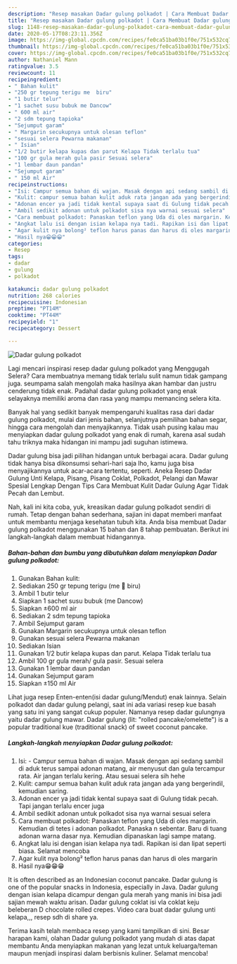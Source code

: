 ```yaml
---
description: "Resep masakan Dadar gulung polkadot | Cara Membuat Dadar gulung polkadot Yang Enak Dan Lezat"
title: "Resep masakan Dadar gulung polkadot | Cara Membuat Dadar gulung polkadot Yang Enak Dan Lezat"
slug: 1148-resep-masakan-dadar-gulung-polkadot-cara-membuat-dadar-gulung-polkadot-yang-enak-dan-lezat
date: 2020-05-17T08:23:11.356Z
image: https://img-global.cpcdn.com/recipes/fe0ca51ba03b1f0e/751x532cq70/dadar-gulung-polkadot-foto-resep-utama.jpg
thumbnail: https://img-global.cpcdn.com/recipes/fe0ca51ba03b1f0e/751x532cq70/dadar-gulung-polkadot-foto-resep-utama.jpg
cover: https://img-global.cpcdn.com/recipes/fe0ca51ba03b1f0e/751x532cq70/dadar-gulung-polkadot-foto-resep-utama.jpg
author: Nathaniel Mann
ratingvalue: 3.5
reviewcount: 11
recipeingredient:
- " Bahan kulit"
- "250 gr tepung terigu me  biru"
- "1 butir telur"
- "1 sachet susu bubuk me Dancow"
- " 600 ml air"
- "2 sdm tepung tapioka"
- "Sejumput garam"
- " Margarin secukupnya untuk olesan teflon"
- "sesuai selera Pewarna makanan"
- " Isian"
- "1/2 butir kelapa kupas dan parut Kelapa Tidak terlalu tua"
- "100 gr gula merah gula pasir Sesuai selera"
- "1 lembar daun pandan"
- "Sejumput garam"
- " 150 ml Air"
recipeinstructions:
- "Isi: Campur semua bahan di wajan. Masak dengan api sedang sambil di aduk terus sampai adonan matang, air menyusut dan gula tercampur rata. Air jangan terlalu kering. Atau sesuai selera sih hehe"
- "Kulit: campur semua bahan kulit aduk rata jangan ada yang bergerindil, kemudian saring."
- "Adonan encer ya jadi tidak kental supaya saat di Gulung tidak pecah. Tapi jangan terlalu encer juga"
- "Ambil sedikit adonan untuk polkadot sisa nya warnai sesuai selera"
- "Cara membuat polkadot: Panaskan teflon yang Uda di oles margarin. Kemudian di tetes i adonan polkadot. Panaska n sebentar. Baru di tuang adonan warna dasar nya. Kemudian dipanaskan lagi sampe matang."
- "Angkat lalu isi dengan isian kelapa nya tadi. Rapikan isi dan lipat seperti biasa. Selamat mencoba"
- "Agar kulit nya bolong² teflon harus panas dan harus di oles margarin"
- "Hasil nya😁😁😁"
categories:
- Resep
tags:
- dadar
- gulung
- polkadot

katakunci: dadar gulung polkadot 
nutrition: 268 calories
recipecuisine: Indonesian
preptime: "PT14M"
cooktime: "PT44M"
recipeyield: "1"
recipecategory: Dessert

---
```



![Dadar gulung polkadot](https://img-global.cpcdn.com/recipes/fe0ca51ba03b1f0e/751x532cq70/dadar-gulung-polkadot-foto-resep-utama.jpg)

Lagi mencari inspirasi resep dadar gulung polkadot yang Menggugah Selera? Cara membuatnya memang tidak terlalu sulit namun tidak gampang juga. seumpama salah mengolah maka hasilnya akan hambar dan justru cenderung tidak enak. Padahal dadar gulung polkadot yang enak selayaknya memiliki aroma dan rasa yang mampu memancing selera kita.

Banyak hal yang sedikit banyak mempengaruhi kualitas rasa dari dadar gulung polkadot, mulai dari jenis bahan, selanjutnya pemilihan bahan segar, hingga cara mengolah dan menyajikannya. Tidak usah pusing kalau mau menyiapkan dadar gulung polkadot yang enak di rumah, karena asal sudah tahu triknya maka hidangan ini mampu jadi suguhan istimewa.

Dadar gulung bisa jadi pilihan hidangan untuk berbagai acara. Dadar gulung tidak hanya bisa dikonsumsi sehari-hari saja lho, kamu juga bisa menyajikannya untuk acar-acara tertentu, seperti. Aneka Resep Dadar Gulung Unti Kelapa, Pisang, Pisang Coklat, Polkadot, Pelangi dan Mawar Spesial Lengkap Dengan Tips Cara Membuat Kulit Dadar Gulung Agar Tidak Pecah dan Lembut.


Nah, kali ini kita coba, yuk, kreasikan dadar gulung polkadot sendiri di rumah. Tetap dengan bahan sederhana, sajian ini dapat memberi manfaat untuk membantu menjaga kesehatan tubuh kita. Anda bisa membuat Dadar gulung polkadot menggunakan 15 bahan dan 8 tahap pembuatan. Berikut ini langkah-langkah dalam membuat hidangannya.

<!--inarticleads1-->

##### Bahan-bahan dan bumbu yang dibutuhkan dalam menyiapkan Dadar gulung polkadot:

1. Gunakan  Bahan kulit:
1. Sediakan 250 gr tepung terigu (me 🔺 biru)
1. Ambil 1 butir telur
1. Siapkan 1 sachet susu bubuk (me Dancow)
1. Siapkan  ±600 ml air
1. Sediakan 2 sdm tepung tapioka
1. Ambil Sejumput garam
1. Gunakan  Margarin secukupnya untuk olesan teflon
1. Gunakan sesuai selera Pewarna makanan
1. Sediakan  Isian
1. Gunakan 1/2 butir kelapa kupas dan parut. Kelapa Tidak terlalu tua
1. Ambil 100 gr gula merah/ gula pasir. Sesuai selera
1. Gunakan 1 lembar daun pandan
1. Gunakan Sejumput garam
1. Siapkan  ±150 ml Air


Lihat juga resep Enten-enten(isi dadar gulung/Mendut) enak lainnya. Selain polkadot dan dadar gulung pelangi, saat ini ada variasi resep kue basah yang satu ini yang sangat cukup populer. Namanya resep dadar gulungnya yaitu dadar gulung mawar. Dadar gulung (lit: &#34;rolled pancake/omelette&#34;) is a popular traditional kue (traditional snack) of sweet coconut pancake. 

<!--inarticleads2-->

##### Langkah-langkah menyiapkan Dadar gulung polkadot:

1. Isi: - Campur semua bahan di wajan. Masak dengan api sedang sambil di aduk terus sampai adonan matang, air menyusut dan gula tercampur rata. Air jangan terlalu kering. Atau sesuai selera sih hehe
1. Kulit: campur semua bahan kulit aduk rata jangan ada yang bergerindil, kemudian saring.
1. Adonan encer ya jadi tidak kental supaya saat di Gulung tidak pecah. Tapi jangan terlalu encer juga
1. Ambil sedikit adonan untuk polkadot sisa nya warnai sesuai selera
1. Cara membuat polkadot: Panaskan teflon yang Uda di oles margarin. Kemudian di tetes i adonan polkadot. Panaska n sebentar. Baru di tuang adonan warna dasar nya. Kemudian dipanaskan lagi sampe matang.
1. Angkat lalu isi dengan isian kelapa nya tadi. Rapikan isi dan lipat seperti biasa. Selamat mencoba
1. Agar kulit nya bolong² teflon harus panas dan harus di oles margarin
1. Hasil nya😁😁😁


It is often described as an Indonesian coconut pancake. Dadar gulung is one of the popular snacks in Indonesia, especially in Java. Dadar gulung dengan isian kelapa dicampur dengan gula merah yang manis ini bisa jadi sajian mewah waktu arisan. Dadar gulung coklat isi vla coklat keju beleberan D chocolate rolled crepes. Video cara buat dadar gulung unti kelapa,,, resep sdh di share ya. 

Terima kasih telah membaca resep yang kami tampilkan di sini. Besar harapan kami, olahan Dadar gulung polkadot yang mudah di atas dapat membantu Anda menyiapkan makanan yang lezat untuk keluarga/teman maupun menjadi inspirasi dalam berbisnis kuliner. Selamat mencoba!
